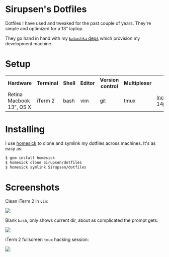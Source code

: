 # Sirupsen's Dotfiles

Dotfiles I have used and tweaked for the past couple of years. They're simple
and optimized for a 13" laptop.

They go hand in hand with my [`babushka`
deps](https://github.com/sirupsen/babushka-deps) which provision my development
machine.

# Setup

<table>
  <tr>
    <th>Hardware</th>
    <th>Terminal</th>
    <th>Shell</th>
    <th>Editor</th>
    <th>Version control</th>
    <th>Multiplexer</th>
    <th>Font</th>
  </tr>
  <tr>
    <td>Retina Macbook 13", OS X</td>
    <td>iTerm 2</td>
    <td>bash</td>
    <td>vim</td>
    <td>git</td>
    <td>tmux</td>
    <td><a href="http://www.levien.com/type/myfonts/inconsolata.html">Inconsolata</a> 14pt</td>
  </tr>
</table>

# Installing

I use [homesick][homesick] to clone and symlink my dotfiles across machines.
It's as easy as:

```bash
$ gem install homesick
$ homesick clone Sirupsen/dotfiles
$ homesick symlink Sirupsen/dotfiles
```

[homesick]: http://github.com/technicalpickles/homesick

# Screenshots

Clean iTerm 2 in `vim`:

![](http://i.imgur.com/dCCtqGy.png)

Blank `bash`, only shows current dir, about as complicated the prompt gets.

![](http://i.imgur.com/yLrooPJ.png)

iTerm 2 fullscreen `tmux` hacking session:

![](http://i.imgur.com/Xfr6tbI.png)

